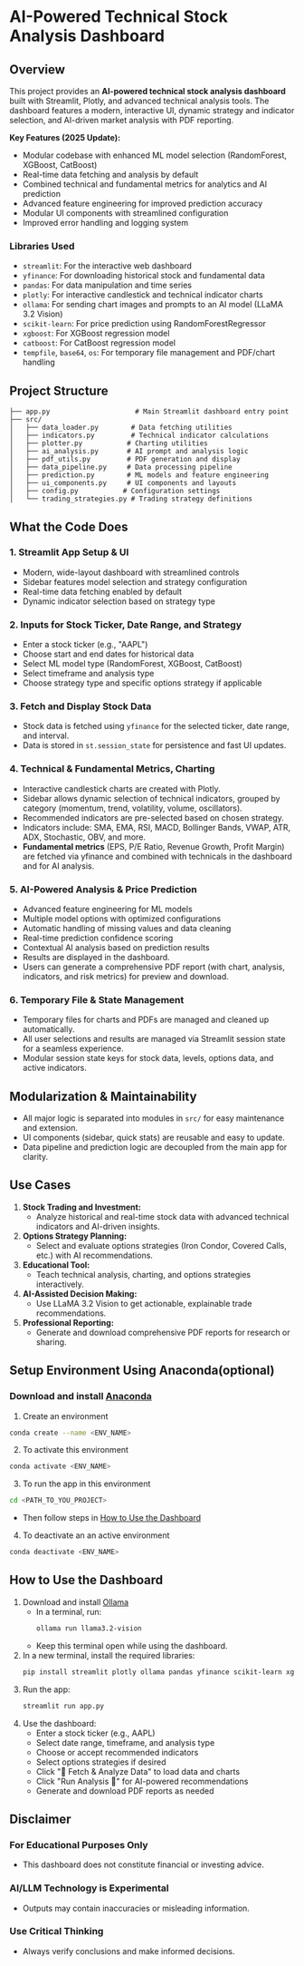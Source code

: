 # AI-Powered Technical Stock Analysis Dashboard


## **Overview**

This project provides an **AI-powered technical stock analysis dashboard** built with Streamlit, Plotly, and advanced technical analysis tools. The dashboard features a modern, interactive UI, dynamic strategy and indicator selection, and AI-driven market analysis with PDF reporting.

**Key Features (2025 Update):**
- Modular codebase with enhanced ML model selection (RandomForest, XGBoost, CatBoost)
- Real-time data fetching and analysis by default
- Combined technical and fundamental metrics for analytics and AI prediction
- Advanced feature engineering for improved prediction accuracy
- Modular UI components with streamlined configuration
- Improved error handling and logging system




### **Libraries Used**
- `streamlit`: For the interactive web dashboard
- `yfinance`: For downloading historical stock and fundamental data
- `pandas`: For data manipulation and time series
- `plotly`: For interactive candlestick and technical indicator charts
- `ollama`: For sending chart images and prompts to an AI model (LLaMA 3.2 Vision)
- `scikit-learn`: For price prediction using RandomForestRegressor
- `xgboost`: For XGBoost regression model
- `catboost`: For CatBoost regression model
- `tempfile`, `base64`, `os`: For temporary file management and PDF/chart handling




## **Project Structure**

```
├── app.py                     # Main Streamlit dashboard entry point
├── src/
│   ├── data_loader.py        # Data fetching utilities
│   ├── indicators.py         # Technical indicator calculations
│   ├── plotter.py           # Charting utilities
│   ├── ai_analysis.py       # AI prompt and analysis logic
│   ├── pdf_utils.py         # PDF generation and display
│   ├── data_pipeline.py     # Data processing pipeline
│   ├── prediction.py        # ML models and feature engineering
│   ├── ui_components.py     # UI components and layouts
│   ├── config.py           # Configuration settings
│   └── trading_strategies.py # Trading strategy definitions
```

## **What the Code Does**


### **1. Streamlit App Setup & UI**
- Modern, wide-layout dashboard with streamlined controls
- Sidebar features model selection and strategy configuration
- Real-time data fetching enabled by default
- Dynamic indicator selection based on strategy type




### **2. Inputs for Stock Ticker, Date Range, and Strategy**
- Enter a stock ticker (e.g., "AAPL")
- Choose start and end dates for historical data
- Select ML model type (RandomForest, XGBoost, CatBoost)
- Select timeframe and analysis type
- Choose strategy type and specific options strategy if applicable




### **3. Fetch and Display Stock Data**
- Stock data is fetched using `yfinance` for the selected ticker, date range, and interval.
- Data is stored in `st.session_state` for persistence and fast UI updates.





### **4. Technical & Fundamental Metrics, Charting**
- Interactive candlestick charts are created with Plotly.
- Sidebar allows dynamic selection of technical indicators, grouped by category (momentum, trend, volatility, volume, oscillators).
- Recommended indicators are pre-selected based on chosen strategy.
- Indicators include: SMA, EMA, RSI, MACD, Bollinger Bands, VWAP, ATR, ADX, Stochastic, OBV, and more.
- **Fundamental metrics** (EPS, P/E Ratio, Revenue Growth, Profit Margin) are fetched via yfinance and combined with technicals in the dashboard and for AI analysis.





### **5. AI-Powered Analysis & Price Prediction**
- Advanced feature engineering for ML models
- Multiple model options with optimized configurations
- Automatic handling of missing values and data cleaning
- Real-time prediction confidence scoring
- Contextual AI analysis based on prediction results
- Results are displayed in the dashboard.
- Users can generate a comprehensive PDF report (with chart, analysis, indicators, and risk metrics) for preview and download.





### **6. Temporary File & State Management**
- Temporary files for charts and PDFs are managed and cleaned up automatically.
- All user selections and results are managed via Streamlit session state for a seamless experience.
- Modular session state keys for stock data, levels, options data, and active indicators.





## **Modularization & Maintainability**

- All major logic is separated into modules in `src/` for easy maintenance and extension.
- UI components (sidebar, quick stats) are reusable and easy to update.
- Data pipeline and prediction logic are decoupled from the main app for clarity.

## **Use Cases**

1. **Stock Trading and Investment:**
   - Analyze historical and real-time stock data with advanced technical indicators and AI-driven insights.
2. **Options Strategy Planning:**
   - Select and evaluate options strategies (Iron Condor, Covered Calls, etc.) with AI recommendations.
3. **Educational Tool:**
   - Teach technical analysis, charting, and options strategies interactively.
4. **AI-Assisted Decision Making:**
   - Use LLaMA 3.2 Vision to get actionable, explainable trade recommendations.
5. **Professional Reporting:**
   - Generate and download comprehensive PDF reports for research or sharing.


## **Setup Environment Using Anaconda(optional)**
### Download and install [Anaconda](https://www.anaconda.com/download)
1. Create an environment 
```bash
conda create --name <ENV_NAME>
```    
2. To activate this environment
```bash
conda activate <ENV_NAME>
```
3. To run the app in this environment
```bash
cd <PATH_TO_YOU_PROJECT>
```
   - Then follow steps in [How to Use the Dashboard](#how-to-use-the-dashboard)

4. To deactivate an an active environment
```bash
conda deactivate <ENV_NAME>
```



## **How to Use the Dashboard**

1. Download and install [Ollama](https://ollama.com/)
   - In a terminal, run:
     ```bash
     ollama run llama3.2-vision
     ```
   - Keep this terminal open while using the dashboard.
2. In a new terminal, install the required libraries:
   ```bash
   pip install streamlit plotly ollama pandas yfinance scikit-learn xgboost catboost
   ```
3. Run the app:
   ```bash
   streamlit run app.py
   ```
4. Use the dashboard:
   - Enter a stock ticker (e.g., AAPL)
   - Select date range, timeframe, and analysis type
   - Choose or accept recommended indicators
   - Select options strategies if desired
   - Click "🔄 Fetch & Analyze Data" to load data and charts
   - Click "Run Analysis 💸" for AI-powered recommendations
   - Generate and download PDF reports as needed


## **Disclaimer**

### For Educational Purposes Only
- This dashboard does not constitute financial or investing advice.
### AI/LLM Technology is Experimental
- Outputs may contain inaccuracies or misleading information.
### Use Critical Thinking
- Always verify conclusions and make informed decisions.